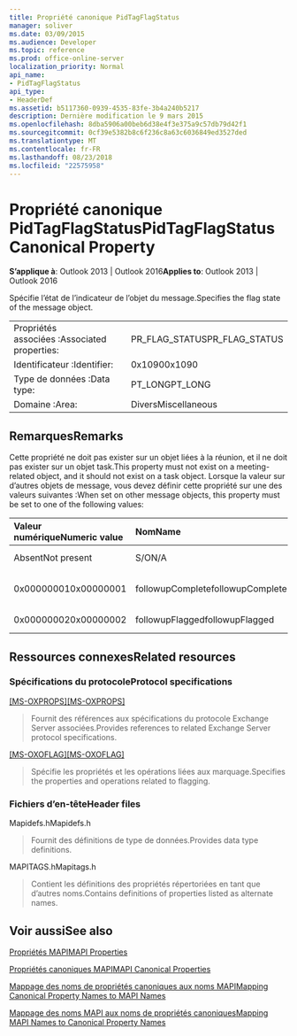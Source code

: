 ```yaml
---
title: Propriété canonique PidTagFlagStatus
manager: soliver
ms.date: 03/09/2015
ms.audience: Developer
ms.topic: reference
ms.prod: office-online-server
localization_priority: Normal
api_name:
- PidTagFlagStatus
api_type:
- HeaderDef
ms.assetid: b5117360-0939-4535-83fe-3b4a240b5217
description: Dernière modification le 9 mars 2015
ms.openlocfilehash: 8dba5906a00beb6d38e4f3e375a9c57db79d42f1
ms.sourcegitcommit: 0cf39e5382b8c6f236c8a63c6036849ed3527ded
ms.translationtype: MT
ms.contentlocale: fr-FR
ms.lasthandoff: 08/23/2018
ms.locfileid: "22575958"
---
```

# <a name="pidtagflagstatus-canonical-property"></a><span data-ttu-id="23b19-103">Propriété canonique PidTagFlagStatus</span><span class="sxs-lookup"><span data-stu-id="23b19-103">PidTagFlagStatus Canonical Property</span></span>

  
  
<span data-ttu-id="23b19-104">**S’applique à**: Outlook 2013 | Outlook 2016</span><span class="sxs-lookup"><span data-stu-id="23b19-104">**Applies to**: Outlook 2013 | Outlook 2016</span></span> 
  
<span data-ttu-id="23b19-105">Spécifie l’état de l’indicateur de l’objet du message.</span><span class="sxs-lookup"><span data-stu-id="23b19-105">Specifies the flag state of the message object.</span></span>
  
|||
|:-----|:-----|
|<span data-ttu-id="23b19-106">Propriétés associées :</span><span class="sxs-lookup"><span data-stu-id="23b19-106">Associated properties:</span></span>  <br/> |<span data-ttu-id="23b19-107">PR_FLAG_STATUS</span><span class="sxs-lookup"><span data-stu-id="23b19-107">PR_FLAG_STATUS</span></span>  <br/> |
|<span data-ttu-id="23b19-108">Identificateur :</span><span class="sxs-lookup"><span data-stu-id="23b19-108">Identifier:</span></span>  <br/> |<span data-ttu-id="23b19-109">0x1090</span><span class="sxs-lookup"><span data-stu-id="23b19-109">0x1090</span></span>  <br/> |
|<span data-ttu-id="23b19-110">Type de données :</span><span class="sxs-lookup"><span data-stu-id="23b19-110">Data type:</span></span>  <br/> |<span data-ttu-id="23b19-111">PT_LONG</span><span class="sxs-lookup"><span data-stu-id="23b19-111">PT_LONG</span></span>  <br/> |
|<span data-ttu-id="23b19-112">Domaine :</span><span class="sxs-lookup"><span data-stu-id="23b19-112">Area:</span></span>  <br/> |<span data-ttu-id="23b19-113">Divers</span><span class="sxs-lookup"><span data-stu-id="23b19-113">Miscellaneous</span></span>  <br/> |
   
## <a name="remarks"></a><span data-ttu-id="23b19-114">Remarques</span><span class="sxs-lookup"><span data-stu-id="23b19-114">Remarks</span></span>

<span data-ttu-id="23b19-115">Cette propriété ne doit pas exister sur un objet liées à la réunion, et il ne doit pas exister sur un objet task.</span><span class="sxs-lookup"><span data-stu-id="23b19-115">This property must not exist on a meeting-related object, and it should not exist on a task object.</span></span> <span data-ttu-id="23b19-116">Lorsque la valeur sur d’autres objets de message, vous devez définir cette propriété sur une des valeurs suivantes :</span><span class="sxs-lookup"><span data-stu-id="23b19-116">When set on other message objects, this property must be set to one of the following values:</span></span>
  
|<span data-ttu-id="23b19-117">**Valeur numérique**</span><span class="sxs-lookup"><span data-stu-id="23b19-117">**Numeric value**</span></span>|<span data-ttu-id="23b19-118">**Nom**</span><span class="sxs-lookup"><span data-stu-id="23b19-118">**Name**</span></span>|<span data-ttu-id="23b19-119">**Description**</span><span class="sxs-lookup"><span data-stu-id="23b19-119">**Description**</span></span>|
|:-----|:-----|:-----|
|<span data-ttu-id="23b19-120">Absent</span><span class="sxs-lookup"><span data-stu-id="23b19-120">Not present</span></span>  <br/> |<span data-ttu-id="23b19-121">S/O</span><span class="sxs-lookup"><span data-stu-id="23b19-121">N/A</span></span>  <br/> |<span data-ttu-id="23b19-122">Sans indicateur</span><span class="sxs-lookup"><span data-stu-id="23b19-122">Unflagged</span></span>  <br/> |
|<span data-ttu-id="23b19-123">0x00000001</span><span class="sxs-lookup"><span data-stu-id="23b19-123">0x00000001</span></span>  <br/> |<span data-ttu-id="23b19-124">followupComplete</span><span class="sxs-lookup"><span data-stu-id="23b19-124">followupComplete</span></span>  <br/> |<span data-ttu-id="23b19-125">Marqué comme terminé</span><span class="sxs-lookup"><span data-stu-id="23b19-125">Flagged complete</span></span>  <br/> |
|<span data-ttu-id="23b19-126">0x00000002</span><span class="sxs-lookup"><span data-stu-id="23b19-126">0x00000002</span></span>  <br/> |<span data-ttu-id="23b19-127">followupFlagged</span><span class="sxs-lookup"><span data-stu-id="23b19-127">followupFlagged</span></span>  <br/> |<span data-ttu-id="23b19-128">Marqué d’un indicateur</span><span class="sxs-lookup"><span data-stu-id="23b19-128">Flagged</span></span>  <br/> |
   
## <a name="related-resources"></a><span data-ttu-id="23b19-129">Ressources connexes</span><span class="sxs-lookup"><span data-stu-id="23b19-129">Related resources</span></span>

### <a name="protocol-specifications"></a><span data-ttu-id="23b19-130">Spécifications du protocole</span><span class="sxs-lookup"><span data-stu-id="23b19-130">Protocol specifications</span></span>

<span data-ttu-id="23b19-131">[[MS-OXPROPS]](http://msdn.microsoft.com/library/f6ab1613-aefe-447d-a49c-18217230b148%28Office.15%29.aspx)</span><span class="sxs-lookup"><span data-stu-id="23b19-131">[[MS-OXPROPS]](http://msdn.microsoft.com/library/f6ab1613-aefe-447d-a49c-18217230b148%28Office.15%29.aspx)</span></span>
  
> <span data-ttu-id="23b19-132">Fournit des références aux spécifications du protocole Exchange Server associées.</span><span class="sxs-lookup"><span data-stu-id="23b19-132">Provides references to related Exchange Server protocol specifications.</span></span>
    
<span data-ttu-id="23b19-133">[[MS-OXOFLAG]](http://msdn.microsoft.com/library/f1e50be4-ed30-4c2a-b5cb-8ff3aaaf9b91%28Office.15%29.aspx)</span><span class="sxs-lookup"><span data-stu-id="23b19-133">[[MS-OXOFLAG]](http://msdn.microsoft.com/library/f1e50be4-ed30-4c2a-b5cb-8ff3aaaf9b91%28Office.15%29.aspx)</span></span>
  
> <span data-ttu-id="23b19-134">Spécifie les propriétés et les opérations liées aux marquage.</span><span class="sxs-lookup"><span data-stu-id="23b19-134">Specifies the properties and operations related to flagging.</span></span>
    
### <a name="header-files"></a><span data-ttu-id="23b19-135">Fichiers d’en-tête</span><span class="sxs-lookup"><span data-stu-id="23b19-135">Header files</span></span>

<span data-ttu-id="23b19-136">Mapidefs.h</span><span class="sxs-lookup"><span data-stu-id="23b19-136">Mapidefs.h</span></span>
  
> <span data-ttu-id="23b19-137">Fournit des définitions de type de données.</span><span class="sxs-lookup"><span data-stu-id="23b19-137">Provides data type definitions.</span></span>
    
<span data-ttu-id="23b19-138">MAPITAGS.h</span><span class="sxs-lookup"><span data-stu-id="23b19-138">Mapitags.h</span></span>
  
> <span data-ttu-id="23b19-139">Contient les définitions des propriétés répertoriées en tant que d’autres noms.</span><span class="sxs-lookup"><span data-stu-id="23b19-139">Contains definitions of properties listed as alternate names.</span></span>
    
## <a name="see-also"></a><span data-ttu-id="23b19-140">Voir aussi</span><span class="sxs-lookup"><span data-stu-id="23b19-140">See also</span></span>



[<span data-ttu-id="23b19-141">Propriétés MAPI</span><span class="sxs-lookup"><span data-stu-id="23b19-141">MAPI Properties</span></span>](mapi-properties.md)
  
[<span data-ttu-id="23b19-142">Propriétés canoniques MAPI</span><span class="sxs-lookup"><span data-stu-id="23b19-142">MAPI Canonical Properties</span></span>](mapi-canonical-properties.md)
  
[<span data-ttu-id="23b19-143">Mappage des noms de propriétés canoniques aux noms MAPI</span><span class="sxs-lookup"><span data-stu-id="23b19-143">Mapping Canonical Property Names to MAPI Names</span></span>](mapping-canonical-property-names-to-mapi-names.md)
  
[<span data-ttu-id="23b19-144">Mappage des noms MAPI aux noms de propriétés canoniques</span><span class="sxs-lookup"><span data-stu-id="23b19-144">Mapping MAPI Names to Canonical Property Names</span></span>](mapping-mapi-names-to-canonical-property-names.md)

